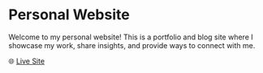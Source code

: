 # Personal Website

Welcome to my personal website! This is a portfolio and blog site where I showcase my work, share insights, and provide ways to connect with me.

🌐 [Live Site](https://www.francescof.me )
